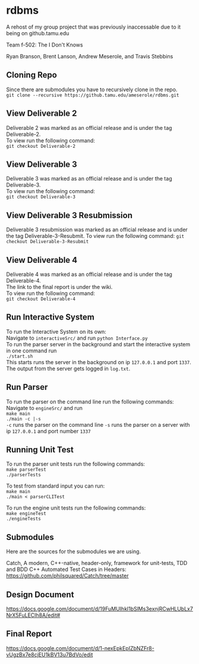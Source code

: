 # rdbms

A rehost of my group project that was previously inaccessable due to it being on github.tamu.edu

Team f-502: The I Don't Knows

Ryan Branson, Brent Lanson, Andrew Meserole, and Travis Stebbins


## Cloning Repo
Since there are submodules you have to recursively clone in the repo.  
`git clone --recursive https://github.tamu.edu/ameserole/rdbms.git` 

## View Deliverable 2  
Deliverable 2 was marked as an official release and is under the tag Deliverable-2.  
To view run the following command:  
`git checkout Deliverable-2`  

## View Deliverable 3  
Deliverable 3 was marked as an official release and is under the tag Deliverable-3.  
To view run the following command:  
`git checkout Deliverable-3`

## View Deliverable 3 Resubmission
Deliverable 3 resubmission was marked as an official release and is under the tag Deliverable-3-Resubmit.
To view run the following command:
`git checkout Deliverable-3-Resubmit`

## View Deliverable 4  
Deliverable 4 was marked as an official release and is under the tag Deliverable-4.  
The link to the final report is under the wiki.  
To view run the following command:  
`git checkout Deliverable-4`

## Run Interactive System  
To run the Interactive System on its own:  
Navigate to `interactiveSrc/` and run `python Interface.py`  
To run the parser server in the background and start the interactive system in one command run  
`./start.sh`  
This starts runs the server in the background on ip `127.0.0.1` and port `1337`. The output from the server gets logged in `log.txt`.

## Run Parser  
To run the parser on the command line run the following commands:  
Navigate to `engineSrc/` and run  
`make main`  
`./main -c |-s`  
`-c` runs the parser on the command line
`-s` runs the parser on a server with ip `127.0.0.1` and port number `1337`

## Running Unit Test
To run the parser unit tests run the following commands:  
`make parserTest`  
`./parserTests`  

To test from standard input you can run:  
`make main`  
`./main < parserCLITest`  
  
To run the engine unit tests run the following commands:  
`make engineTest`  
`./engineTests`  

## Submodules
Here are the sources for the submodules we are using.

Catch, A modern, C++-native, header-only, framework for unit-tests, TDD and BDD C++ Automated Test Cases in Headers:   https://github.com/philsquared/Catch/tree/master

## Design Document
https://docs.google.com/document/d/19FuMUIhkl1bSlMs3exnjRCwHLUbLx7NrX5FuLEClh8A/edit#

## Final Report
https://docs.google.com/document/d/1-nexEpkEpIZbNZFr8-vUgzBx7e8cjEU1kBV13u7BdVo/edit
